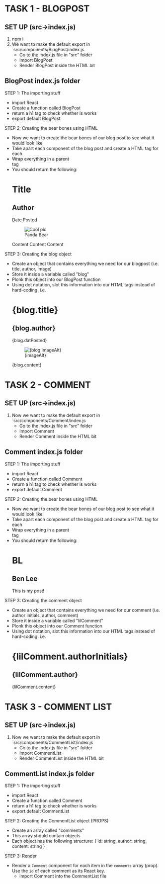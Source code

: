 # TASK 1 - BLOGPOST

## SET UP (src->index.js)
1. npm i 
2. We want to make the default export in `src/components/BlogPost/index.js
    - Go to the index.js file in "src" folder
    - Import BlogPost
    - Render BlogPost inside the HTML bit

## BlogPost index.js folder
STEP 1: The importing stuff
- import React
- Create a function called BlogPost
- return a h1 tag to check whether is works
- export default BlogPost

STEP 2: Creating the bear bones using HTML
- Now we want to create the bear bones of our blog post to see what it would look like
- Take apart each component of the blog post and create a HTML tag for each
- Wrap everything in a parent <main> tag
- You should return the following:
            <main>
      <h1>Title</h1>
      <h2>Author</h2>
      <p>Date Posted</p>
      <figure>
        <img src="https://tinypng.com/images/social/developer-api.jpg" alt="Cool pic"></img>
        <figcaption>Panda Bear</figcaption>
      </figure>
      <p>Content Content Content</p>
    </main>

STEP 3: Creating the blog object
- Create an object that contains everything we need for our blogpost (i.e. title, author, image)
- Store it inside a variable called "blog"
- Plonk this object into our BlogPost function
- Using dot notation, slot this information into our HTML tags instead of hard-coding. i.e.
        <main>
      <h1>{blog.title}</h1>
      <h2>{blog.author}</h2>
      <p>{blog.datPosted}</p>
      <figure>
        <img src={blog.imageSrc} alt={blog.imageAlt}></img>
        <figcaption>{imageAlt}</figcaption>
      </figure>
      <p>{blog.content}</p>
    </main>


# TASK 2 - COMMENT

## SET UP (src->index.js)
1. Now we want to make the default export in `src/components/Comment/index.js
    - Go to the index.js file in "src" folder
    - Import Comment
    - Render Comment inside the HTML bit

## Comment index.js folder
STEP 1: The importing stuff
- import React
- Create a function called Comment
- return a h1 tag to check whether is works
- export default Comment

STEP 2: Creating the bear bones using HTML
- Now we want to create the bear bones of our blog post to see what it would look like
- Take apart each component of the blog post and create a HTML tag for each
- Wrap everything in a parent <main> tag
- You should return the following:
    <main>
        <h1>BL</h1>
        <h2>Ben Lee</h2>
        <p>This is my post!</p>
    </main>

STEP 3: Creating the comment object
- Create an object that contains everything we need for our comment (i.e. author initials, author, comment)
- Store it inside a variable called "lilComment"
- Plonk this object into our Comment function
- Using dot notation, slot this information into our HTML tags instead of hard-coding. i.e.
    <main>
        <h1>{lilComment.authorInitials}</h1>
        <h2>{lilComment.author}</h2>
        <p>{lilComment.content}</p>
    </main>

# TASK 3 - COMMENT LIST

## SET UP (src->index.js)
1. Now we want to make the default export in `src/components/CommentList/index.js
    - Go to the index.js file in "src" folder
    - Import CommentList
    - Render CommentList inside the HTML bit

## CommentList index.js folder
STEP 1: The importing stuff
- import React
- Create a function called Comment
- return a h1 tag to check whether is works
- export default CommentList

STEP 2: Creating the CommentList object (PROPS)
- Create an array called "comments"
- This array should contain objects 
- Each object has the following structure:
    {
      id: string,
      author: string,
      content: string
    }

STEP 3: Render
- Render a `Comment` component for each item in the `comments` array (prop). Use the `id` of each comment as its React key.
    - import Comment into the CommentList file